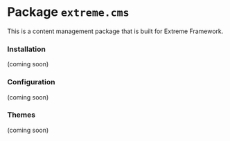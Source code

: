 # Package `extreme.cms`

This is a content management package that is built for Extreme Framework.

### Installation
(coming soon)

### Configuration
(coming soon)

### Themes
(coming soon)
